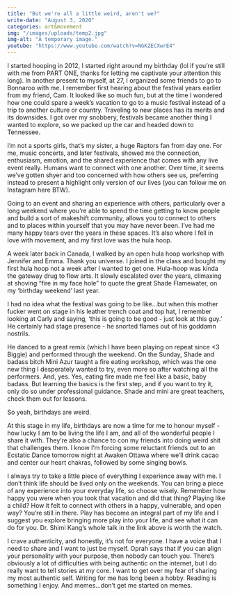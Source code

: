 ```yaml
---
title: "But we're all a little weird, aren't we?"
write-date: "August 3, 2020"
categories: art&movement
img: "/images/uploads/temp2.jpg"
img-alt: "A temporary image."
youtube: "https://www.youtube.com/watch?v=NGKZECXwrE4"
---
```

I started hooping in 2012, I started right around my birthday (lol if you’re still with me from PART ONE, thanks for letting me captivate your attention this long). In another present to myself, at 27, I organized some friends to go to Bonnaroo with me. I remember first hearing about the festival years earlier from my friend, Cam. It looked like so much fun, but at the time I wondered how one could spare a week’s vacation to go to a music festival instead of a trip to another culture or country. Traveling to new places has its merits and its downsides. I got over my snobbery, festivals became another thing I wanted to explore, so we packed up the car and headed down to Tennessee.

I’m not a sports girls, that’s my sister, a huge Raptors fan from day one. For me, music concerts, and later festivals, showed me the connection, enthusiasm, emotion, and the shared experience that comes with any live event really. Humans want to connect with one another. Over time, it seems we’ve gotten shyer and too concerned with how others see us, preferring instead to present a highlight only version of our lives (you can follow me on Instagram here BTW).

Going to an event and sharing an experience with others, particularly over a long weekend where you’re able to spend the time getting to know people and build a sort of makeshift community, allows you to connect to others and to places within yourself that you may have never been. I’ve had me many happy tears over the years in these spaces. It’s also where I fell in love with movement, and my first love was the hula hoop.

A week later back in Canada, I walked by an open hula hoop workshop with Jennifer and Emma. Thank you universe. I joined in the class and bought my first hula hoop not a week after I wanted to get one. Hula-hoop was kinda the gateway drug to flow arts. It slowly escalated over the years, climaxing at shoving “fire in my face hole” to quote the great Shade Flamewater, on my ‘birthday weekend’ last year.

I had no idea what the festival was going to be like…but when this mother fucker went on stage in his leather trench coat and top hat, I remember looking at Carly and saying, ‘this is going to be good - just look at this guy.’ He certainly had stage presence - he snorted flames out of his goddamn nostrils.

He danced to a great remix (which I have been playing on repeat since <3 Biggie) and performed through the weekend. On the Sunday, Shade and badass bitch Mini Azur taught a fire eating workshop, which was the one new thing I desperately wanted to try, even more so after watching all the performers. And, yes. Yes, eating fire made me feel like a basic, baby badass. But learning the basics is the first step, and if you want to try it, only do so under professional guidance. Shade and mini are great teachers, check them out for lessons.

So yeah, birthdays are weird.

At this stage in my life, birthdays are now a time for me to honour myself - how lucky I am to be living the life I am, and all of the wonderful people I share it with. They’re also a chance to con my friends into doing weird shit that challenges them. I know I’m forcing some reluctant friends out to an Ecstatic Dance tomorrow night at Awaken Ottawa where we’ll drink cacao and center our heart chakras, followed by some singing bowls.

I always try to take a little piece of everything I experience away with me. I don’t think life should be lived only on the weekends. You can bring a piece of any experience into your everyday life, so choose wisely. Remember how happy you were when you took that vacation and did that thing? Playing like a child? How it felt to connect with others in a happy, vulnerable, and open way?  You’re still in there. Play has become an integral part of my life and I suggest you explore bringing more play into your life, and see what it can do for you. Dr. Shimi Kang’s whole talk in the link above is worth the watch.

I crave authenticity, and honestly, it’s not for everyone. I have a voice that I need to share and I want to just be myself. Oprah says that if you can align your personality with your purpose, then nobody can touch you. There’s obviously a lot of difficulties with being authentic on the internet, but I do really want to tell stories at my core. I want to get over my fear of sharing my most authentic self. Writing for me has long been a hobby. Reading is something I enjoy. And memes…don’t get me started on memes.  
